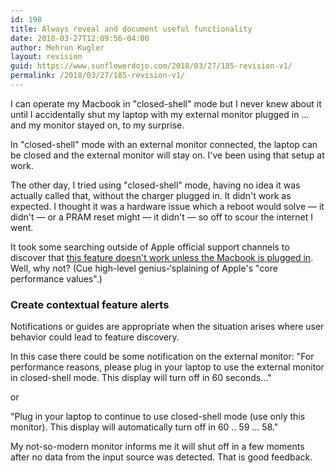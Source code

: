 ```yaml
---
id: 198
title: Always reveal and document useful functionality
date: 2018-03-27T12:09:56-04:00
author: Mehron Kugler
layout: revision
guid: https://www.sunflowerdojo.com/2018/03/27/185-revision-v1/
permalink: /2018/03/27/185-revision-v1/
---
```

I can operate my Macbook in "closed-shell" mode but I never knew about it until I accidentally shut my laptop with my external monitor plugged in &#8230; and my monitor stayed on, to my surprise.

<!--more-->

In "closed-shell" mode with an external monitor connected, the laptop can be closed and the external monitor will stay on. I've been using that setup at work.

The other day, I tried using "closed-shell" mode, having no idea it was actually called that, without the charger plugged in. It didn't work as expected. I thought it was a hardware issue which a reboot would solve &mdash; it didn't &mdash; or a PRAM reset might &mdash; it didn't &mdash; so off to scour the internet I went.

It took some searching outside of Apple official support channels to discover that <span style="text-decoration: underline;">this feature doesn't work unless the Macbook is plugged in</span>. Well, why not? (Cue high-level genius-&#8216;splaining of Apple's "core performance values".)

### Create contextual feature alerts

Notifications or guides are appropriate when the situation arises where user behavior could lead to feature discovery.

In this case there could be some notification on the external monitor: "For performance reasons, please plug in your laptop to use the external monitor in closed-shell mode. This display will turn off in 60 seconds&#8230;"

or

"Plug in your laptop to continue to use closed-shell mode (use only this monitor). This display will automatically turn off in 60 .. 59 &#8230; 58."

My not-so-modern monitor informs me it will shut off in a few moments after no data from the input source was detected. That is good feedback.
